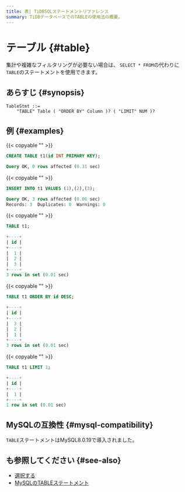 ```yaml
---
title: 表| TiDBSQLステートメントリファレンス
summary: TiDBデータベースでのTABLEの使用法の概要。
---
```


# テーブル {#table}

集計や複雑なフィルタリングが必要ない場合は、 `SELECT * FROM`の代わりに`TABLE`のステートメントを使用できます。

## あらすじ {#synopsis}

```ebnf+diagram
TableStmt ::=
    "TABLE" Table ( "ORDER BY" Column )? ( "LIMIT" NUM )?
```

## 例 {#examples}

{{< copyable "" >}}

```sql
CREATE TABLE t1(id INT PRIMARY KEY);
```

```sql
Query OK, 0 rows affected (0.31 sec)
```

{{< copyable "" >}}

```sql
INSERT INTO t1 VALUES (1),(2),(3);
```

```sql
Query OK, 3 rows affected (0.06 sec)
Records: 3  Duplicates: 0  Warnings: 0
```

{{< copyable "" >}}

```sql
TABLE t1;
```

```sql
+----+
| id |
+----+
|  1 |
|  2 |
|  3 |
+----+
3 rows in set (0.01 sec)
```

{{< copyable "" >}}

```sql
TABLE t1 ORDER BY id DESC;
```

```sql
+----+
| id |
+----+
|  3 |
|  2 |
|  1 |
+----+
3 rows in set (0.01 sec)
```

{{< copyable "" >}}

```sql
TABLE t1 LIMIT 1;
```

```sql
+----+
| id |
+----+
|  1 |
+----+
1 row in set (0.01 sec)
```

## MySQLの互換性 {#mysql-compatibility}

`TABLE`ステートメントはMySQL8.0.19で導入されました。

## も参照してください {#see-also}

-   [選択する](/sql-statements/sql-statement-select.md)
-   [MySQLのTABLEステートメント](https://dev.mysql.com/doc/refman/8.0/en/table.html)
